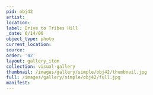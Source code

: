 ```yaml
---
pid: obj42
artist: 
location: 
label: Drive to Tribes Hill
_date: 6/14/06
object_type: photo
current_location: 
source: 
order: '42'
layout: gallery_item
collection: visual-gallery
thumbnail: /images/gallery/simple/obj42/thumbnail.jpg
full: /images/gallery/simple/obj42/full.jpg
manifest: 
---
```

